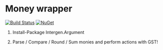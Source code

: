 # Money wrapper

[![Build Status](https://travis-ci.org/jonocairns/csharp-money.svg?branch=master)](https://travis-ci.org/jonocairns/csharp-money)
[![NuGet](https://img.shields.io/nuget/v/Intergen.Money.svg)](https://www.nuget.org/packages/Intergen.Money/1.0.0)

1) Install-Package Intergen.Argument

2) Parse / Compare / Round / Sum  monies and perform actions with GST!

